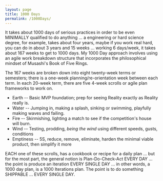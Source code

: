 ```yaml
---
layout: page
title: 1000 Days
permalink: /1000Days/
---
```


It takes about 1000 days of serious practices in order to be even MINIMALLY qualified to do anything ... a engineering or hard science degree, for example, takes about four years, maybe if you work real hard, you can do in about 3 years and 15 weeks ... working 6 days/week, it takes about 167 weeks to get to 1000 days. My 1000 Day approach involves using an agile work breakdown structure that incorporates the philosophical mindset of Musashi's Book of Five Rings.  

The 167 weeks are broken down into eight twenty-week terms or semesters; there is a one-week planning/re-orientation week between each term. In each 20-week term, there are five 4-week scrolls or agile plan frameworks to work on.

*  Earth -- Basic MVP foundation; prep for seeing Reality exactly as Reality really is.
*  Water -- Jumping in, making a splash, sinking or swimming, playfully making waves and failing.
*  Fire -- Skirmishing, lighting a match to see if the competition's house will burn.
*  Wind -- Testing, prodding, *being the wind* using different speeds, gusts, conditions
*  Emptiness -- 5S, reduce, remove, eliminate, harden the minimal viable product, then simplify it more

EACH one of these scrolls, has a cookbook or recipe for a daily plan ... but for the most part, the general notion is Plan-Do-Check-Act EVERY DAY ... the point is produce an iteration EVERY SINGLE DAY ... in other words, a 1000 day plan, is a 1000 Iterations plan. The point is to do something SHIPPABLE ... EVERY SINGLE DAY.
